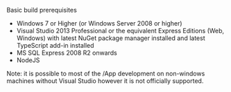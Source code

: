 Basic build prerequisites

- Windows 7 or Higher (or Windows Server 2008 or higher)
- Visual Studio 2013 Professional or the equivalent Express Editions (Web, Windows) with latest NuGet package manager installed and latest TypeScript add-in installed
- MS SQL Express 2008 R2 onwards
- NodeJS

Note: it is possible to most of the /App development on non-windows machines without Visual Studio however it is not officially supported.